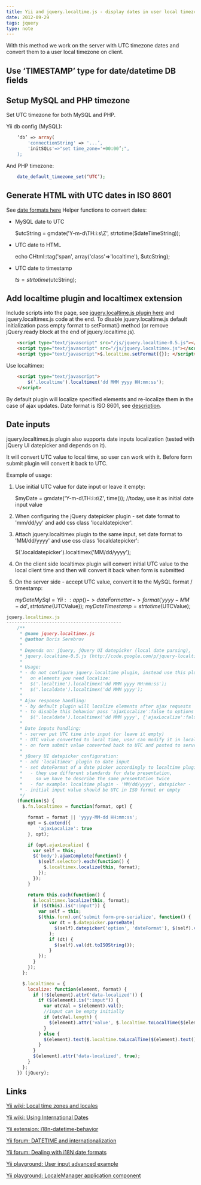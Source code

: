 ```yaml
---
title: Yii and jquery.localtime.js - display dates in user local timezone
date: 2012-09-29
tags: jquery
type: note
---
```


With this method we work on the server with UTC timezone dates and convert them
to a user local timezone on client.

<!-- more -->
Use ‘TIMESTAMP’ type for date/datetime DB fields
-------------------------------------------

Setup MySQL and PHP timezone
-------------------------------------------

Set UTC timezone for both MySQL and PHP.

Yii db config (MySQL):

```php
    ‘db’ => array(
        'connectionString' => '...’,
        'initSQLs'=>"set time_zone='+00:00’;",
    );
```

And PHP timezone:

```php
    date_default_timezone_set(‘UTC’);
```

Generate HTML with UTC dates in ISO 8601
-------------------------------------------
See [date formats here](http://code.google.com/p/jquery-localtime/wiki/Usage)
Helper functions to convert dates:
- MySQL date to UTC

    $utcString = gmdate('Y-m-d\TH:i:s\Z', strtotime($dateTimeString));

- UTC date to HTML

    echo CHtml::tag('span', array('class'=>'localtime'), $utcString);

- UTC date to timestamp

     $ts = strtotime($utcString);

Add localtime plugin and localtimex extension
-------------------------------------------
Include scripts into the page, see [jquery.localtime.js plugin here](http://code.google.com/p/jquery-localtime/) and
jquery.localtimex.js code at the end.
To disable jquery.localtime.js default initialization pass empty format to setFormat()
method (or remove jQuery.ready block at the end of jquery.localtime.js).

```html
    <script type="text/javascript" src="/js/jquery.localtime-0.5.js"></script>
    <script type="text/javascript" src="/js/jquery.localtimex.js"></script>
    <script type="text/javascript">$.localtime.setFormat({}); </script>
```

Use localtimex:

```html
    <script type="text/javascript">
        $('.localtime').localtimex('dd MMM yyyy HH:mm:ss');
    </script>
```

By default plugin will localize specified elements and re-localize them in the case of ajax updates.
Date format is ISO 8601, see [description](http://code.google.com/p/jquery-localtime/wiki/Usage).

Date inputs
-------------------------------------------
jquery.localtimex.js plugin also supports date inputs localization (tested with jQuery UI datepicker and depends on it).

It will convert UTC value to local time, so user can work with it. Before form submit plugin will convert it back to UTC.

Example of usage:

1. Use initial UTC value for date input or leave it empty:

    $myDate = gmdate('Y-m-d\TH:i:s\Z', time()); //today, use it as initial date input value

1. When configuring the jQuery datepicker plugin - set date format to 'mm/dd/yy' and add css class 'localdatepicker'.

1. Attach jquery.localtimex plugin to the same input, set date format to 'MM/dd/yyyy' and use css class 'localdatepicker':

    $('.localdatepicker').localtimex('MM/dd/yyyy');

1. On the client side localtimex plugin will convert initial UTC value to the local client time and then will convert it back when form is submitted

1. On the server side - accept UTC value, convert it to the MySQL format / timestamp:

    $myDateMySql = Yii::app()->dateFormatter->format('yyyy-MM-dd', strtotime($UTCValue));
    $myDateTimestamp = strtotime($UTCValue);

```js
jquery.localtimex.js
-------------------------------------------
    /**
     * @name jquery.localtimex.js
     * @author Boris Serebrov
     *
     * Depends on: jQuery, jQuery UI datepicker (local date parsing),
     * jquery.localtime-0.5.js (http://code.google.com/p/jquery-localtime/)
     *
     * Usage:
     * - do not configure jquery.localtime plugin, instead use this plugin
     *   on elements you need localize:
     *   $('.localtime').localtimex('dd MMM yyyy HH:mm:ss');
     *   $('.localdate').localtimex('dd MMM yyyy');
     *
     * Ajax response handling:
     * - by default plugin will localize elements after ajax requests
     * - to disable this behavior pass 'ajaxLocalize':false to options
     *   $('.localdate').localtimex('dd MMM yyyy', {'ajaxLocalize':false});
     *
     * Date inputs handling:
     * - server put UTC time into input (or leave it empty)
     * - UTC value converted to local time, user can modify it in local format
     * - on form submit value converted back to UTC and posted to server
     *
     * jQuery UI datepicker configuration:
     * - add 'localtimex' plugin to date input
     * - set dateFormat of a date picker accordingly to localtime plugin output format
     *   - they use different standards for date presentation,
     *     so we have to describe the same presentation twice
     *   - for example: localtime plugin - 'MM/dd/yyyy', datepicker - 'mm/dd/yy'
     * - initial input value should be UTC in ISO format or empty
     */
    (function($) {
      $.fn.localtimex = function(format, opt) {

        format = format || 'yyyy-MM-dd HH:mm:ss';
        opt = $.extend({
            'ajaxLocalize': true
        }, opt);

        if (opt.ajaxLocalize) {
          var self = this;
          $('body').ajaxComplete(function() {
            $(self.selector).each(function() {
              $.localtimex.localize(this, format);
            });
          });
        }

        return this.each(function() {
          $.localtimex.localize(this, format);
          if ($(this).is(":input")) {
            var self = this;
            $(this.form).on('submit form-pre-serialize', function() {
                var dt = $.datepicker.parseDate(
                  $(self).datepicker('option', 'dateFormat'), $(self).val()
                );
                if (dt) {
                  $(self).val(dt.toISOString());
                }
            });
          }
        });
      };

      $.localtimex = {
        localize: function(element, format) {
          if (!$(element).attr('data-localized')) {
            if ($(element).is(":input")) {
              var utcVal = $(element).val();
              //input can be empty initially
              if (utcVal.length) {
                $(element).attr('value', $.localtime.toLocalTime($(element).val(), format));
              }
            } else {
              $(element).text($.localtime.toLocalTime($(element).text(), format));
            }
          }
          $(element).attr('data-localized', true);
        }
      };
    }) (jQuery);
```

Links
-------------------------------------------
[Yii wiki: Local time zones and locales](http://www.yiiframework.com/wiki/197/local-time-zones-and-locales/)

[Yii wiki: Using International Dates](http://www.yiiframework.com/wiki/183/using-international-dates/)

[Yii extension: i18n-datetime-behavior](http://www.yiiframework.com/extension/i18n-datetime-behavior/)

[Yii forum: DATETIME and internationalization](http://www.yiiframework.com/forum/index.php/topic/9950-datetime-and-internationalization/)

[Yii forum: Dealing with i18N date formats](http://www.yiiframework.com/forum/index.php/topic/3649-dealing-with-i18n-date-formats/)

[Yii playground: User input advanced example](http://www.yiiplayground.cubedwater.com/index.php?r=InternationalizationModule/datetime/userinput)

[Yii playground: LocaleManager application component](http://www.yiiplayground.cubedwater.com/index.php?r=InternationalizationModule/datetime/localeManager)
